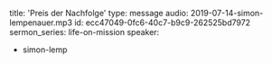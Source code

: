 title: 'Preis der Nachfolge'
type: message
audio: 2019-07-14-simon-lempenauer.mp3
id: ecc47049-0fc6-40c7-b9c9-262525bd7972
sermon_series: life-on-mission
speaker:
  - simon-lemp

